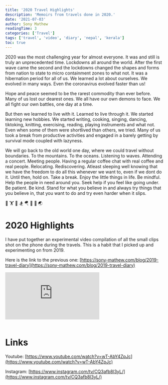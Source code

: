 ```yaml
---
title: '2020 Travel Highlights'
description: 'Memoirs from travels done in 2020.'
date: '2021-07-03'
author: Sony Mathew
readingTime: 3
categories: ['Travel']
tags: ['travel', 'video', 'diary', 'nepal', 'kerala']
toc: true
---
```


2020 was the most challenging year for almost everyone. It was and still is truly an unprecedented time. Lockdowns all around the world. After the first wave came the second and the lockdowns changed the shapes and forms from nation to state to micro containment zones to what not. It was a hibernation period for all of us. We learned a lot about ourselves. We evolved in many ways. Even the coronavirus evolved faster than us!

Hope and peace seemed to be the rarest commodity than ever before. Many of us lost our dearest ones.  We all have our own demons to face. We all fight our own battles, one day at a time.

But then we learned to live with it. Learned to live through it. We started learning new hobbies. We started writing, cooking, singing, dancing, tiktoking, knitting, exercising, reading, playing instruments and what not. Even when some of them were shortlived than others, we tried. Many of us took a break from productive activities and engaged in a barely getting by survival mode coupled with lazyness.

We will go back to the old world one day, where we could travel without boundaries. To the mountains. To the oceans. Listening to waves. Attending a concert. Meeting people. Having a regular coffee chat with real coffee and real people. Relocating. Rediscovering. Atleast sleeping well knowing that we have the freedom to do all this whenever we want to, even if we dont do it. Until then, hold on. Take a break. Enjoy the little things in life. Be mindful. Help the people in need around you. Seek help if you feel like going under. Be patient. Be kind. Stand for what you believe in and always try things that you believe in, that you want to do and try even harder when it slips.
  

🤸 🏋️ 🚣 🏂 🪂 🧗 🌌 🌏 

# 2020 Highlights

I have put together an experimental video compilation of all the small clips shot on the phone during the travels. This is a habit that I picked up and experimenting on from 2019.

Here is the link to the previous one: [https://sony-mathew.com/blog/2019-travel-diary](https://sony-mathew.com/blog/2019-travel-diary)

<iframe class="youtube" src="https://www.youtube.com/embed/wT-AbY4ZpJc" frameborder="0" allow="accelerometer; autoplay; clipboard-write; encrypted-media; gyroscope; picture-in-picture" allowfullscreen></iframe>
<br/><br/>

# Links

Youtube: [https://www.youtube.com/watch?v=wT-AbY4ZpJc](https://www.youtube.com/watch?v=wT-AbY4ZpJc)

Instagram: [https://www.instagram.com/tv/CQ3afb8l3yL/](https://www.instagram.com/tv/CQ3afb8l3yL/)

